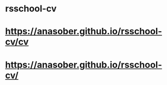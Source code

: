 # rsschool-cv 
# https://anasober.github.io/rsschool-cv/cv
# https://anasober.github.io/rsschool-cv/
